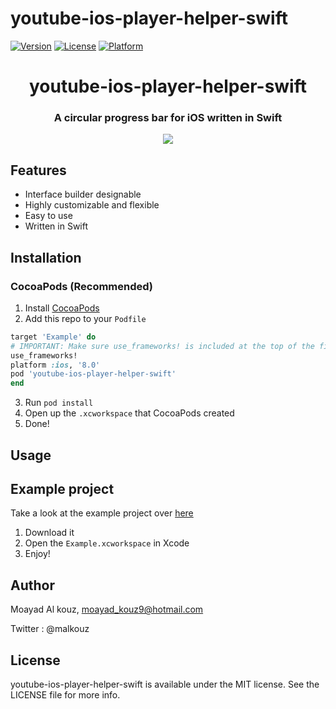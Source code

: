 # youtube-ios-player-helper-swift

[![Version](https://img.shields.io/cocoapods/v/youtube-ios-player-helper-swift.svg?style=flat)](http://cocoapods.org/pods/youtube-ios-player-helper-swift)
[![License](https://img.shields.io/cocoapods/l/youtube-ios-player-helper-swift.svg?style=flat)](http://cocoapods.org/pods/youtube-ios-player-helper-swift)
[![Platform](https://img.shields.io/cocoapods/p/youtube-ios-player-helper-swift.svg?style=flat)](http://cocoapods.org/pods/youtube-ios-player-helper-swift)


<h1 align="center">youtube-ios-player-helper-swift</h1>
<h3 align="center">A circular progress bar for iOS written in Swift</h3>

<p align="center">
<img src="https://github.com/malkouz/youtube-ios-player-helper-swift/raw/master/demo.gif"/>  
</p>

## Features

* Interface builder designable
* Highly customizable and flexible
* Easy to use
* Written in Swift

## Installation 

### CocoaPods (Recommended)

1. Install [CocoaPods](https://cocoapods.org)
2. Add this repo to your `Podfile`

```ruby
target 'Example' do
# IMPORTANT: Make sure use_frameworks! is included at the top of the file
use_frameworks!
platform :ios, '8.0'
pod 'youtube-ios-player-helper-swift'
end
```
3. Run `pod install`
4. Open up the `.xcworkspace` that CocoaPods created
5. Done!

## Usage


## Example project

Take a look at the example project over [here](Example/)

1. Download it
2. Open the `Example.xcworkspace` in Xcode
3. Enjoy!



## Author

Moayad Al kouz, moayad_kouz9@hotmail.com
</p>
Twitter : @malkouz

## License

youtube-ios-player-helper-swift is available under the MIT license. See the LICENSE file for more info.

